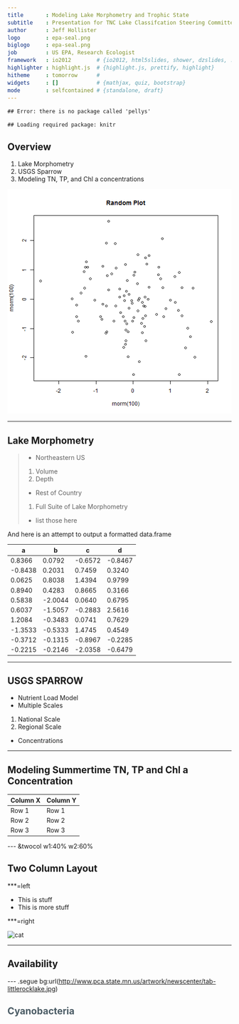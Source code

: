```yaml
---
title       : Modeling Lake Morphometry and Trophic State
subtitle    : Presentation for TNC Lake Classifcation Steering Committee
author      : Jeff Hollister
logo        : epa-seal.png
biglogo     : epa-seal.png
job         : US EPA, Research Ecologist
framework   : io2012        # {io2012, html5slides, shower, dzslides, ...}
highlighter : highlight.js  # {highlight.js, prettify, highlight}
hitheme     : tomorrow      # 
widgets     : []            # {mathjax, quiz, bootstrap}
mode        : selfcontained # {standalone, draft}
---
```



```
## Error: there is no package called 'pellys'
```

```
## Loading required package: knitr
```

## Overview

1. Lake Morphometry
2. USGS Sparrow
3. Modeling TN, TP, and Chl a concentrations

![plot of chunk unnamed-chunk-1](assets/fig/unnamed-chunk-1.png) 


--- 

## Lake Morphometry

> - Northeastern US
 > 1. Volume
 > 2. Depth
> - Rest of Country
 > 1. Full Suite of Lake Morphometry
 > - list those here
 
And here is an attempt to output a formatted data.frame
<table>
 <thead>
  <tr>
   <th> a </th>
   <th> b </th>
   <th> c </th>
   <th> d </th>
  </tr>
 </thead>
<tbody>
  <tr>
   <td>  0.8366 </td>
   <td>  0.0792 </td>
   <td> -0.6572 </td>
   <td> -0.8467 </td>
  </tr>
  <tr>
   <td> -0.8438 </td>
   <td>  0.2031 </td>
   <td>  0.7459 </td>
   <td>  0.3240 </td>
  </tr>
  <tr>
   <td>  0.0625 </td>
   <td>  0.8038 </td>
   <td>  1.4394 </td>
   <td>  0.9799 </td>
  </tr>
  <tr>
   <td>  0.8940 </td>
   <td>  0.4283 </td>
   <td>  0.8665 </td>
   <td>  0.3166 </td>
  </tr>
  <tr>
   <td>  0.5838 </td>
   <td> -2.0044 </td>
   <td>  0.0640 </td>
   <td>  0.6795 </td>
  </tr>
  <tr>
   <td>  0.6037 </td>
   <td> -1.5057 </td>
   <td> -0.2883 </td>
   <td>  2.5616 </td>
  </tr>
  <tr>
   <td>  1.2084 </td>
   <td> -0.3483 </td>
   <td>  0.0741 </td>
   <td>  0.7629 </td>
  </tr>
  <tr>
   <td> -1.3533 </td>
   <td> -0.5333 </td>
   <td>  1.4745 </td>
   <td>  0.4549 </td>
  </tr>
  <tr>
   <td> -0.3712 </td>
   <td> -0.1315 </td>
   <td> -0.8967 </td>
   <td> -0.2285 </td>
  </tr>
  <tr>
   <td> -0.2215 </td>
   <td> -0.2146 </td>
   <td> -2.0358 </td>
   <td> -0.6479 </td>
  </tr>
</tbody>
</table>


---

## USGS SPARROW

- Nutrient Load Model
- Multiple Scales
 1. National Scale
 2. Regional Scale
- Concentrations

---

## Modeling Summertime TN, TP and Chl a Concentration

Column X | Column Y
---------|----------
Row 1    | Row 1
Row 2    | Row 2
Row 3    | Row 3

--- &twocol w1:40% w2:60%

## Two Column Layout   



***=left

- This is stuff
- This is more stuff

***=right

![cat](http://www.funnycatpix.com/_pics/This_Is_Soooo_Boring.jpg)

---

## Availability

--- .segue bg:url(http://www.pca.state.mn.us/artwork/newscenter/tab-littlerocklake.jpg)

<hgroup>
  <h2 style="color:#4A5B64">Cyanobacteria</h2>
</hgroup>






